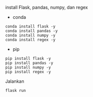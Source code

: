 install Flask, pandas, numpy, dan regex

- conda
```
conda install flask -y
conda install pandas -y
conda install numpy -y
conda install regex -y
```
- pip
```
pip install flask -y
pip install pandas -y
pip install numpy -y
pip install regex -y
```

Jalankan 
```
flask run
```